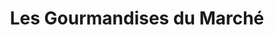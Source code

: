 ---
title: "Les Gourmandises du Marché"
url: /montrouge/les-gourmandises-du-marche/
shop: boulangerie
---